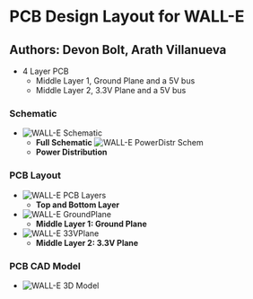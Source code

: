 # PCB Design Layout for WALL-E
## Authors: Devon Bolt, Arath Villanueva
- 4 Layer PCB
  - Middle Layer 1, Ground Plane and a 5V bus
  - Middle Layer 2, 3.3V Plane and a 5V bus
    
### Schematic
- ![WALL-E Schematic](https://github.com/user-attachments/assets/b9389886-7fa1-4778-aa30-bf593654893d)
  - **Full Schematic**
![WALL-E PowerDistr Schem](https://github.com/user-attachments/assets/d58486a5-ef81-4707-af94-e5e37cda5c26)
  - **Power Distribution**
### PCB Layout
- ![WALL-E PCB Layers](https://github.com/user-attachments/assets/337994d5-7e91-46a3-ab14-17f2ef30d570)
  - **Top and Bottom Layer**
- ![WALL-E GroundPlane](https://github.com/user-attachments/assets/c1a52c6c-4ae1-4885-944c-adba82b23a8d)
  - **Middle Layer 1: Ground Plane**
- ![WALL-E 33VPlane](https://github.com/user-attachments/assets/354fcc1e-d300-4ef2-81cd-7fae860ba1e7)
  - **Middle Layer 2: 3.3V Plane**
### PCB CAD Model
- ![WALL-E 3D Model](https://github.com/user-attachments/assets/c26c0ed9-6c46-4e46-9f63-e02e9b6fc604)
